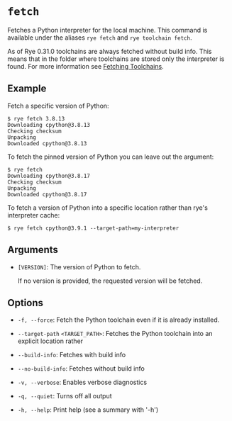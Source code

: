 # `fetch`

Fetches a Python interpreter for the local machine.  This command is
available under the aliases `rye fetch` and `rye toolchain fetch`.

As of Rye 0.31.0 toolchains are always fetched without build info.  This
means that in the folder where toolchains are stored only the interpreter
is found.  For more information see [Fetching Toolchains](../toolchains/index.md#build-info).

## Example

Fetch a specific version of Python:

```
$ rye fetch 3.8.13
Downloading cpython@3.8.13
Checking checksum
Unpacking
Downloaded cpython@3.8.13
```

To fetch the pinned version of Python you can leave out the argument:

```
$ rye fetch
Downloading cpython@3.8.17
Checking checksum
Unpacking
Downloaded cpython@3.8.17
```

To fetch a version of Python into a specific location rather than rye's
interpreter cache:

```
$ rye fetch cpython@3.9.1 --target-path=my-interpreter
```

## Arguments

* `[VERSION]`: The version of Python to fetch.

    If no version is provided, the requested version will be fetched.

## Options

* `-f, --force`: Fetch the Python toolchain even if it is already installed.

* `--target-path` `<TARGET_PATH>`: Fetches the Python toolchain into an explicit location rather

* `--build-info`: Fetches with build info

* `--no-build-info`: Fetches without build info

* `-v, --verbose`: Enables verbose diagnostics

* `-q, --quiet`: Turns off all output

* `-h, --help`: Print help (see a summary with '-h')